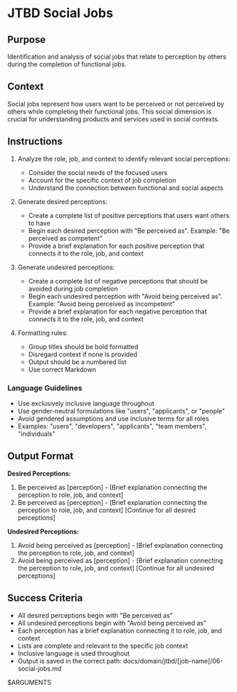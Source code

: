 # JTBD Social Jobs

## Purpose

Identification and analysis of social jobs that relate to perception by others during the completion of functional jobs.

## Context

Social jobs represent how users want to be perceived or not perceived by others while completing their functional jobs. This social dimension is crucial for understanding products and services used in social contexts.

## Instructions

1. Analyze the role, job, and context to identify relevant social perceptions:
   - Consider the social needs of the focused users
   - Account for the specific context of job completion
   - Understand the connection between functional and social aspects

2. Generate desired perceptions:
   - Create a complete list of positive perceptions that users want others to have
   - Begin each desired perception with "Be perceived as". Example: "Be perceived as competent"
   - Provide a brief explanation for each positive perception that connects it to the role, job, and context

3. Generate undesired perceptions:
   - Create a complete list of negative perceptions that should be avoided during job completion
   - Begin each undesired perception with "Avoid being perceived as". Example: "Avoid being perceived as incompetent"
   - Provide a brief explanation for each negative perception that connects it to the role, job, and context

4. Formatting rules:
   - Group titles should be bold formatted
   - Disregard context if none is provided
   - Output should be a numbered list
   - Use correct Markdown

### Language Guidelines

- Use exclusively inclusive language throughout
- Use gender-neutral formulations like "users", "applicants", or "people"
- Avoid gendered assumptions and use inclusive terms for all roles
- Examples: "users", "developers", "applicants", "team members", "individuals"

## Output Format

**Desired Perceptions:**

1. Be perceived as [perception] - [Brief explanation connecting the perception to role, job, and context]
2. Be perceived as [perception] - [Brief explanation connecting the perception to role, job, and context]
[Continue for all desired perceptions]

**Undesired Perceptions:**

1. Avoid being perceived as [perception] - [Brief explanation connecting the perception to role, job, and context]
2. Avoid being perceived as [perception] - [Brief explanation connecting the perception to role, job, and context]
[Continue for all undesired perceptions]

## Success Criteria

- All desired perceptions begin with "Be perceived as"
- All undesired perceptions begin with "Avoid being perceived as"
- Each perception has a brief explanation connecting it to role, job, and context
- Lists are complete and relevant to the specific job context
- Inclusive language is used throughout
- Output is saved in the correct path: docs/domain/jtbd/[job-name]/06-social-jobs.md

$ARGUMENTS